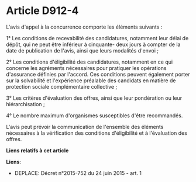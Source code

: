 # Article D912-4

L'avis d'appel à la concurrence comporte les éléments suivants : 

1° Les conditions de recevabilité des candidatures, notamment leur délai de dépôt, qui ne peut être inférieur à cinquante-
deux jours à compter de la date de publication de l'avis, ainsi que leurs modalités d'envoi ; 

2° Les conditions d'éligibilité des candidatures, notamment en ce qui concerne les agréments nécessaires pour pratiquer les
opérations d'assurance définies par l'accord. Ces conditions peuvent également porter sur la solvabilité et l'expérience
préalable des candidats en matière de protection sociale complémentaire collective ; 

3° Les critères d'évaluation des offres, ainsi que leur pondération ou leur hiérarchisation ; 

4° Le nombre maximum d'organismes susceptibles d'être recommandés. 

L'avis peut prévoir la communication de l'ensemble des éléments nécessaires à la vérification des conditions d'éligibilité et
à l'évaluation des offres.

**Liens relatifs à cet article**

**Liens**:

  - DEPLACE: Décret n°2015-752 du 24 juin 2015 - art. 1
